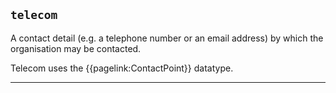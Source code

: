 ## `telecom`


A contact detail (e.g. a telephone number or an email address) by which the organisation may be contacted. 

Telecom uses the {{pagelink:ContactPoint}} datatype.

---